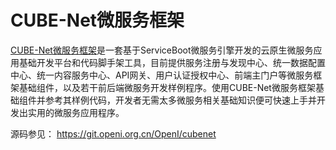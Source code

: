 # CUBE-Net微服务框架

[CUBE-Net微服务框架](https://git.openi.org.cn/OpenI/cubenet)是一套基于ServiceBoot微服务引擎开发的云原生微服务应用基础开发平台和代码脚手架工具，目前提供服务注册与发现中心、统一数据配置中心、统一内容服务中心、API网关、用户认证授权中心、前端主门户等微服务框架基础组件，以及若干前后端微服务开发样例程序。使用CUBE-Net微服务框架基础组件并参考其样例代码，开发者无需太多微服务相关基础知识便可快速上手并开发出实用的微服务应用程序。

源码参见： https://git.openi.org.cn/OpenI/cubenet
